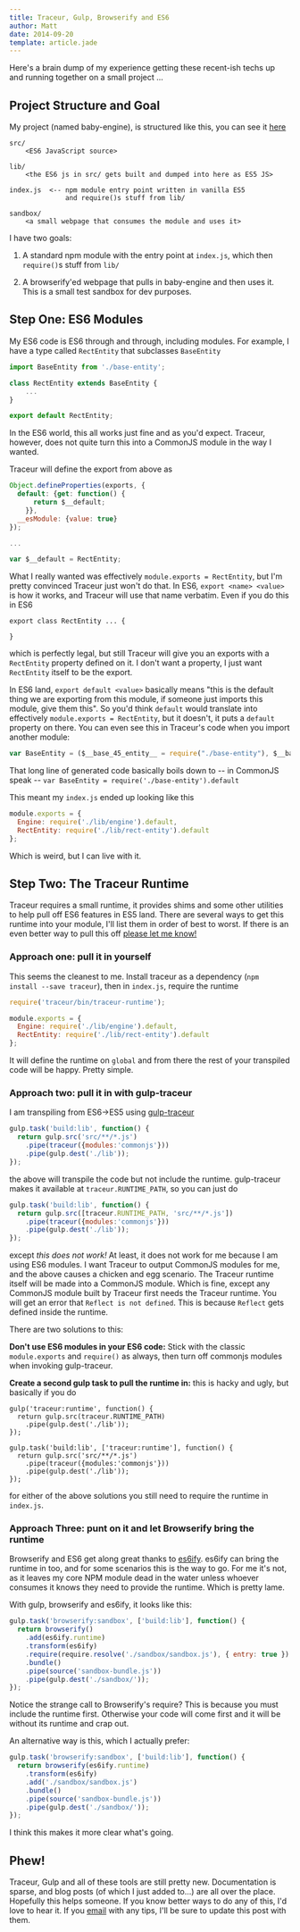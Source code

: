 ```yaml
---
title: Traceur, Gulp, Browserify and ES6
author: Matt
date: 2014-09-20
template: article.jade
---
```

Here's a brain dump of my experience getting these recent-ish techs up and running together on a small project ...

<span class="more"></span>

## Project Structure and Goal

My project (named baby-engine), is structured like this, you can see it [here](https://github.com/city41/baby-engine)

```
src/
    <ES6 JavaScript source>

lib/
    <the ES6 js in src/ gets built and dumped into here as ES5 JS>

index.js  <-- npm module entry point written in vanilla ES5
              and require()s stuff from lib/

sandbox/
    <a small webpage that consumes the module and uses it>
```

I have two goals:

1. A standard npm module with the entry point at `index.js`, which then `require()`s stuff from `lib/`

2. A browserify'ed webpage that pulls in baby-engine and then uses it. This is a small test sandbox for dev purposes.

## Step One: ES6 Modules

My ES6 code is ES6 through and through, including modules. For example, I have a type called `RectEntity` that subclasses `BaseEntity`

```javascript
import BaseEntity from './base-entity';

class RectEntity extends BaseEntity {
    ...
}

export default RectEntity;
```

In the ES6 world, this all works just fine and as you'd expect. Traceur, however, does not quite turn this into a CommonJS module in the way I wanted.

Traceur will define the export from above as

```javascript
Object.defineProperties(exports, {
  default: {get: function() {
      return $__default;
    }},
  __esModule: {value: true}
});

...

var $__default = RectEntity;
```

What I really wanted was effectively `module.exports = RectEntity`, but I'm pretty convinced Traceur just won't do that. In ES6, `export <name> <value>` is how it works, and Traceur will use that name verbatim. Even if you do this in ES6

```
export class RectEntity ... {

}
```

which is perfectly legal, but still Traceur will give you an exports with a `RectEntity` property defined on it. I don't want a property, I just want `RectEntity` itself to be the export.

In ES6 land, `export default <value>` basically means "this is the default thing we are exporting from this module, if someone just imports this module, give them this". So you'd think `default` would translate into effectively `module.exports = RectEntity`, but it doesn't, it puts a `default` property on there. You can even see this in Traceur's code when you import another module:

```javascript
var BaseEntity = ($__base_45_entity__ = require("./base-entity"), $__base_45_entity__ && $__base_45_entity__.__esModule && $__base_45_entity__ || {default: $__base_45_entity__}).default;
```

That long line of generated code basically boils down to -- in CommonJS speak -- `var BaseEntity = require('./base-entity').default`

This meant my `index.js` ended up looking like this

```javascript
module.exports = {
  Engine: require('./lib/engine').default,
  RectEntity: require('./lib/rect-entity').default
};
```

Which is weird, but I can live with it.

## Step Two: The Traceur Runtime

Traceur requires a small runtime, it provides shims and some other utilities to help pull off ES6 features in ES5 land. There are several ways to get this runtime into your module, I'll list them in order of best to worst. If there is an even better way to pull this off [please let me know!](mailto:matt.e.greer@gmail.com)

### Approach one: pull it in yourself

This seems the cleanest to me. Install traceur as a dependency (`npm install --save traceur`), then in `index.js`, require the runtime

```javascript
require('traceur/bin/traceur-runtime');

module.exports = {
  Engine: require('./lib/engine').default,
  RectEntity: require('./lib/rect-entity').default
};
```

It will define the runtime on `global` and from there the rest of your transpiled code will be happy. Pretty simple.

### Approach two: pull it in with gulp-traceur

I am transpiling from ES6->ES5 using [gulp-traceur](https://github.com/sindresorhus/gulp-traceur)

```javascript
gulp.task('build:lib', function() {
  return gulp.src('src/**/*.js')
    .pipe(traceur({modules:'commonjs'}))
    .pipe(gulp.dest('./lib'));
});
```

the above will transpile the code but not include the runtime. gulp-traceur makes it available at `traceur.RUNTIME_PATH`, so you can just do

```javascript
gulp.task('build:lib', function() {
  return gulp.src([traceur.RUNTIME_PATH, 'src/**/*.js'])
    .pipe(traceur({modules:'commonjs'}))
    .pipe(gulp.dest('./lib'));
});
```

except *this does not work!* At least, it does not work for me because I am using ES6 modules. I want Traceur to output CommonJS modules for me, and the above causes a chicken and egg scenario. The Traceur runtime itself will be made into a CommonJS module. Which is fine, except any CommonJS module built by Traceur first needs the Traceur runtime. You will get an error that `Reflect is not defined`. This is because `Reflect` gets defined inside the runtime.

There are two solutions to this:

**Don't use ES6 modules in your ES6 code:** Stick with the classic `module.exports` and `require()` as always, then turn off commonjs modules when invoking gulp-traceur.

**Create a second gulp task to pull the runtime in:** this is hacky and ugly, but basically if you do

```
gulp('traceur:runtime', function() {
  return gulp.src(traceur.RUNTIME_PATH)
    .pipe(gulp.dest('./lib'));
});

gulp.task('build:lib', ['traceur:runtime'], function() {
  return gulp.src('src/**/*.js')
    .pipe(traceur({modules:'commonjs'}))
    .pipe(gulp.dest('./lib'));
});
```

for either of the above solutions you still need to require the runtime in `index.js`.

### Approach Three: punt on it and let Browserify bring the runtime

Browserify and ES6 get along great thanks to [es6ify](https://github.com/thlorenz/es6ify). es6ify can bring the runtime in too, and for some scenarios this is the way to go. For me it's not, as it leaves my core NPM module dead in the water unless whoever consumes it knows they need to provide the runtime. Which is pretty lame.

With gulp, browserify and es6ify, it looks like this:

```javascript
gulp.task('browserify:sandbox', ['build:lib'], function() {
  return browserify()
    .add(es6ify.runtime)
    .transform(es6ify)
    .require(require.resolve('./sandbox/sandbox.js'), { entry: true })
    .bundle()
    .pipe(source('sandbox-bundle.js'))
    .pipe(gulp.dest('./sandbox/'));
});
```

Notice the strange call to Browserify's require? This is because you must include the runtime first. Otherwise your code will come first and it will be without its runtime and crap out.

An alternative way is this, which I actually prefer:

```javascript
gulp.task('browserify:sandbox', ['build:lib'], function() {
  return browserify(es6ify.runtime)
    .transform(es6ify)
    .add('./sandbox/sandbox.js')
    .bundle()
    .pipe(source('sandbox-bundle.js'))
    .pipe(gulp.dest('./sandbox/'));
});
```

I think this makes it more clear what's going.

## Phew!

Traceur, Gulp and all of these tools are still pretty new. Documentation is sparse, and blog posts (of which I just added to...) are all over the place. Hopefully this helps someone. If you know better ways to do any of this, I'd love to hear it. If you [email](mailto:matt.e.greer@gmail.com) with any tips, I'll be sure to update this post with them.
